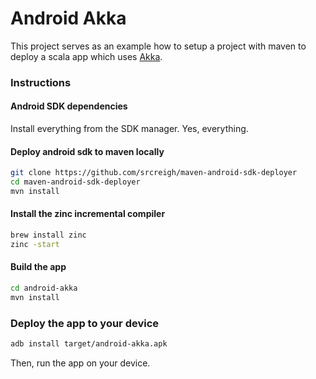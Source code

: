 # Android Akka

This project serves as an example how to setup a project with maven to deploy a scala app 
which uses [Akka](http://akka.io/).

### Instructions

#### Android SDK dependencies
Install everything from the SDK manager. Yes, everything.

#### Deploy android sdk to maven locally
```bash
git clone https://github.com/srcreigh/maven-android-sdk-deployer
cd maven-android-sdk-deployer
mvn install
```

#### Install the zinc incremental compiler
```bash
brew install zinc
zinc -start
```

#### Build the app
```bash
cd android-akka
mvn install
```

### Deploy the app to your device
```bash
adb install target/android-akka.apk
```

Then, run the app on your device.
